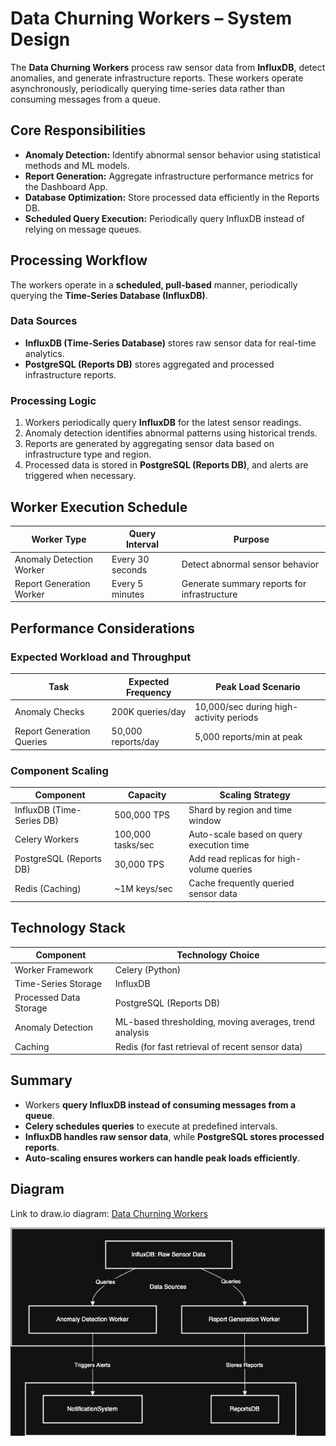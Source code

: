 # **Data Churning Workers – System Design**

The **Data Churning Workers** process raw sensor data from **InfluxDB**, detect anomalies, and generate infrastructure reports. These workers operate asynchronously, periodically querying time-series data rather than consuming messages from a queue.

## **Core Responsibilities**

-   **Anomaly Detection:** Identify abnormal sensor behavior using statistical methods and ML models.
-   **Report Generation:** Aggregate infrastructure performance metrics for the Dashboard App.
-   **Database Optimization:** Store processed data efficiently in the Reports DB.
-   **Scheduled Query Execution:** Periodically query InfluxDB instead of relying on message queues.

## **Processing Workflow**

The workers operate in a **scheduled, pull-based** manner, periodically querying the **Time-Series Database (InfluxDB)**.

### **Data Sources**

-   **InfluxDB (Time-Series Database)** stores raw sensor data for real-time analytics.
-   **PostgreSQL (Reports DB)** stores aggregated and processed infrastructure reports.

### **Processing Logic**

1. Workers periodically query **InfluxDB** for the latest sensor readings.
2. Anomaly detection identifies abnormal patterns using historical trends.
3. Reports are generated by aggregating sensor data based on infrastructure type and region.
4. Processed data is stored in **PostgreSQL (Reports DB)**, and alerts are triggered when necessary.

## **Worker Execution Schedule**

| Worker Type              | Query Interval   | Purpose                                     |
| ------------------------ | ---------------- | ------------------------------------------- |
| Anomaly Detection Worker | Every 30 seconds | Detect abnormal sensor behavior             |
| Report Generation Worker | Every 5 minutes  | Generate summary reports for infrastructure |

## **Performance Considerations**

### **Expected Workload and Throughput**

| Task                      | Expected Frequency | Peak Load Scenario                      |
| ------------------------- | ------------------ | --------------------------------------- |
| Anomaly Checks            | 200K queries/day   | 10,000/sec during high-activity periods |
| Report Generation Queries | 50,000 reports/day | 5,000 reports/min at peak               |

### **Component Scaling**

| Component                 | Capacity          | Scaling Strategy                          |
| ------------------------- | ----------------- | ----------------------------------------- |
| InfluxDB (Time-Series DB) | 500,000 TPS       | Shard by region and time window           |
| Celery Workers            | 100,000 tasks/sec | Auto-scale based on query execution time  |
| PostgreSQL (Reports DB)   | 30,000 TPS        | Add read replicas for high-volume queries |
| Redis (Caching)           | ~1M keys/sec      | Cache frequently queried sensor data      |

## **Technology Stack**

| Component              | Technology Choice                                      |
| ---------------------- | ------------------------------------------------------ |
| Worker Framework       | Celery (Python)                                        |
| Time-Series Storage    | InfluxDB                                               |
| Processed Data Storage | PostgreSQL (Reports DB)                                |
| Anomaly Detection      | ML-based thresholding, moving averages, trend analysis |
| Caching                | Redis (for fast retrieval of recent sensor data)       |

## **Summary**

-   Workers **query InfluxDB instead of consuming messages from a queue**.
-   **Celery schedules queries** to execute at predefined intervals.
-   **InfluxDB handles raw sensor data**, while **PostgreSQL stores processed reports**.
-   **Auto-scaling ensures workers can handle peak loads efficiently**.

## **Diagram**

Link to draw.io diagram: [Data Churning Workers](https://viewer.diagrams.net/?tags=%7B%7D&lightbox=1&highlight=0000ff&edit=_blank&layers=1&nav=1&title=data_churners_diagram.drawio#Uhttps%3A%2F%2Fraw.githubusercontent.com%2Fjbunyadzade%2FSmartInfrastructureDesign%2Fmain%2Fdata_churner_fleet%2Fdata_churners_diagram.drawio)

![Data Churning Workers](data_churners_diagram.png)
